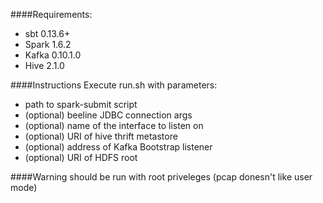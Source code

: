 ####Requirements:  
- sbt 0.13.6+  
- Spark 1.6.2
- Kafka 0.10.1.0
- Hive 2.1.0


####Instructions
Execute run.sh with parameters:  
- path to spark-submit script  
- (optional) beeline JDBC connection args  
- (optional) name of the interface to listen on  
- (optional) URI of hive thrift metastore  
- (optional) address of Kafka Bootstrap listener  
- (optional) URI of HDFS root

####Warning
should be run with root priveleges (pcap donesn't like user mode)